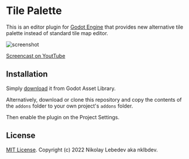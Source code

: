 # Tile Palette

This is an editor plugin for [Godot Engine](https://godotengine.org) that provides new alternative tile palette instead of standard tile map editor.

![screenshot](https://user-images.githubusercontent.com/7024016/199555818-97e09cdf-1dc4-4a27-a6e8-9235f7f52cbb.png)

[Screencast on YoutTube](https://youtu.be/a2_VDdr6kFQ)

## Installation

Simply [download](https://godotengine.org/asset-library/asset/6540) it from Godot Asset Library.

Alternatively, download or clone this repository and copy the contents of the
`addons` folder to your own project's `addons` folder.

Then enable the plugin on the Project Settings.

## License

[MIT License](LICENSE). Copyright (c) 2022 Nikolay Lebedev aka nklbdev.
